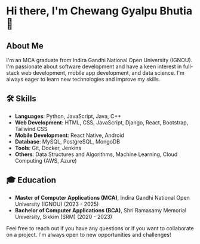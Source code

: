# Hi there, I'm Chewang Gyalpu Bhutia 👋

## About Me

I'm an MCA graduate from Indira Gandhi National Open University (IGNOU). I'm passionate about software development and have a keen interest in full-stack web development, mobile app development, and data science. I'm always eager to learn new technologies and improve my skills.

## 🛠️ Skills

- **Languages**: Python, JavaScript, Java, C++
- **Web Development**: HTML, CSS, JavaScript, Django, React, Bootstrap, Tailwind CSS
- **Mobile Development**: React Native, Android
- **Database**: MySQL, PostgreSQL, MongoDB
- **Tools**: Git, Docker, Jenkins
- **Others**: Data Structures and Algorithms, Machine Learning, Cloud Computing (AWS, Azure)

## 🎓 Education

- **Master of Computer Applications (MCA)**, Indira Gandhi National Open University (IGNOU) (2023 - 2025)
- **Bachelor of Computer Applications (BCA)**, Shri Ramasamy Memorial University, Sikkim (SRM) (2020 - 2023)

Feel free to reach out if you have any questions or if you want to collaborate on a project. I'm always open to new opportunities and challenges!
